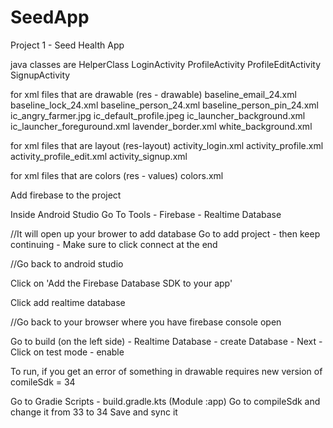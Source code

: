 # SeedApp
Project 1 - Seed Health App

java classes are 
HelperClass
LoginActivity
ProfileActivity
ProfileEditActivity
SignupActivity

for xml files that are drawable (res - drawable)
baseline_email_24.xml
baseline_lock_24.xml
baseline_person_24.xml
baseline_person_pin_24.xml
ic_angry_farmer.jpg
ic_default_profile.jpeg
ic_launcher_background.xml
ic_launcher_foreguround.xml
lavender_border.xml
white_background.xml

for xml files that are layout (res-layout)
activity_login.xml
activity_profile.xml
activity_profile_edit.xml
activity_signup.xml


for xml files that are colors (res - values)
colors.xml



Add firebase to the project

Inside Android Studio
Go To Tools - Firebase - Realtime Database

//It will open up your brower to add database
Go to add project - then keep continuing - Make sure to click connect at the end

//Go back to android studio

Click on 'Add the Firebase Database SDK to your app'

Click add realtime database

//Go back to your browser where you have firebase console open

Go to build (on the left side) - Realtime Database - create Database - Next - Click on test mode - enable



To run, if you get an error of something in drawable requires new version of comileSdk = 34

Go to Gradie Scripts - build.gradle.kts (Module :app)
  Go to compileSdk and change it from 
    33 to 34
    Save and sync it




